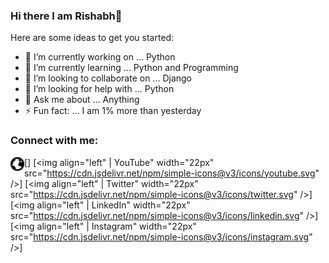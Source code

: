 ### Hi there I am Rishabh👋

Here are some ideas to get you started:

- 🔭 I’m currently working on ... Python
- 🌱 I’m currently learning ... Python and Programming
- 👯 I’m looking to collaborate on ... Django 
- 🤔 I’m looking for help with ... Python
- 💬 Ask me about ... Anything
- ⚡ Fun fact: ... I am 1% more than yesterday

### Connect with me:

[<img align="left"  width="22px" src="https://raw.githubusercontent.com/iconic/open-iconic/master/svg/globe.svg" />]
[<img align="left"  | YouTube" width="22px" src="https://cdn.jsdelivr.net/npm/simple-icons@v3/icons/youtube.svg" />]
[<img align="left"  | Twitter" width="22px" src="https://cdn.jsdelivr.net/npm/simple-icons@v3/icons/twitter.svg" />]
[<img align="left"  | LinkedIn" width="22px" src="https://cdn.jsdelivr.net/npm/simple-icons@v3/icons/linkedin.svg" />]
[<img align="left"  | Instagram" width="22px" src="https://cdn.jsdelivr.net/npm/simple-icons@v3/icons/instagram.svg" />]
</br>
